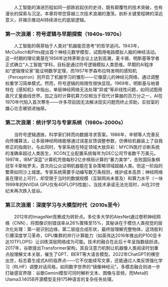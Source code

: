 <p><p style="text-indent:2em">人工智能的演进历程如同一部跌宕起伏的史诗，既有颠覆性的技术突破，也有漫长的探索与沉淀。本章将带您穿越三次技术浪潮的激荡，剖析关键里程碑的深远意义，并揭示推动AI持续进化的底层逻辑。</p>


### **第一次浪潮：符号逻辑与早期探索（1940s-1970s）​**  
<p><p style="text-indent:2em">人工智能的萌芽始于人类对“机器能否思考”的哲学追问。1943年，McCulloch和Pitts提出首个神经元数学模型，试图用电路模拟人脑的神经活动。这一时期的理论奠基在1956年达特茅斯会议上达到高潮，麦卡锡、明斯基等学者正式确立“人工智能”学科，目标是通过符号逻辑模拟人类思维。早期的AI程序如“逻辑理论家”能证明数学定理，而1957年罗森布拉特发明的感知机（Perceptron）则开启了机器学习的雏形——它像婴儿的神经元网络，通过调整权重学习简单模式。然而，符号逻辑的局限性很快显现。1969年，明斯基与帕普特在《感知机》中指出，单层神经网络无法处理“异或”等非线性问题，如同试图用直尺丈量曲线世界。加之当时计算机算力仅相当于现代计算器的百万分之一，AI在1970年代陷入首次寒冬——许多项目因无法解决现实问题而终止资助，实验室的雄心壮志被锁进抽屉。</p>


### **第二次浪潮：统计学习与专家系统（1980s-2000s）​**  
<p><p style="text-indent:2em">当符号逻辑遇挫，科学家们转而向数据寻求答案。1986年，辛顿等人完善反向传播算法，让多层神经网络能够通过误差反馈调整参数，仿佛给机器装上了自我修正的指南针。与此同时，专家系统在特定领域大放异彩：MYCIN医疗诊断系统的准确率超过人类医生，XCON工业配置系统每年为DEC公司节省数千万美元。1997年，IBM“深蓝”计算机凭借每秒2亿步棋局计算的“暴力美学”，击败国际象棋冠军卡斯帕罗夫，首次向公众证明机器能在复杂策略领域超越人类。但这一阶段的繁荣如同沙上城堡。专家系统需要手动编写数万条规则，维护成本高昂；神经网络虽在理论上可行，却受限于当时的数据规模（互联网尚未普及）和算力水平（一块1999年的NVIDIA GPU仅有4GFLOPS性能）。当技术承诺无法兑现时，AI在20世纪末再次跌入低谷。</p>


### **第三次浪潮：深度学习与大模型时代（2010s至今）​**  
<p><p style="text-indent:2em">2012年的ImageNet竞赛成为转折点。多伦多大学的AlexNet通过卷积神经网络（CNN），将图像识别错误率从26%骤降至15%，其秘诀在于模仿人类视觉的层次化处理：第一层识别边缘，第二层组合成形状，最终层理解完整物体。这场胜利引爆深度学习革命，GPU集群的并行计算能力（如英伟达2016年推出的P100显卡达10TFLOPS）让训练深层网络成为可能。技术的融合在此后十年呈指数级跃进。2017年，谷歌提出Transformer架构，其自注意力机制让机器像人类阅读时划重点般理解文本关联，催生了GPT、BERT等大语言模型。2022年ChatGPT的横空出世，标志着生成式AI的临界点——它不仅能续写文章，还能通过人类反馈强化学习（RLHF）调整对话风格，如同数字世界的“镜像神经元”。多模态融合则进一步打破感官界限：谷歌Gemini模型可同时解析文本、图像与音频，而Meta的Ulama3.1405B开源模型支持175种语言的复杂任务处理。</p>